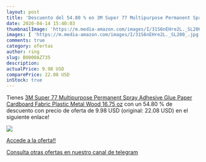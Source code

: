 ```yaml
---
layout: post
title: 'Descuento del 54.80 % en 3M Super 77 Multipurpose Permanent Spray'
date: 2020-04-14 15:40:03
thumbnailImage: 'https://m.media-amazon.com/images/I/31S6nEHre2L._SL200_.jpg'
images: [ 'https://m.media-amazon.com/images/I/31S6nEHre2L._SL200_.jpg' ]
comments: true
category: ofertas
author: ring
slug: B0000AZ735
description:
actualPrice: 9.98 USD
comparePrice: 22.08 USD
inStock: true
---
```


Tienes [3M Super 77 Multipurpose Permanent Spray Adhesive Glue  Paper  Cardboard  Fabric  Plastic  Metal  Wood  16.75 oz](https://www.amazon.com/dp/B0000AZ735/?tag=redken08-20) con un 54.80 % de descuento con precio de oferta de 9.98 USD (original: 22.08 USD) en el siguiente enlace!

[![](https://m.media-amazon.com/images/I/31S6nEHre2L._SL200_.jpg)](https://www.amazon.com/dp/B0000AZ735/?tag=redken08-20)

[Accede a la oferta!!](https://www.amazon.com/dp/B0000AZ735/?tag=redken08-20)

[Consulta otras ofertas en nuestro canal de telegram](https://t.me/s/ofertas25)
